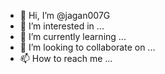 - 👋 Hi, I’m @jagan007G
- 👀 I’m interested in ...
- 🌱 I’m currently learning ...
- 💞️ I’m looking to collaborate on ...
- 📫 How to reach me ...

<!---
jagan007G/jagan007G is a ✨ special ✨ repository because its `README.md` (this file) appears on your GitHub profile.
You can click the Preview link to take a look at your changes.
--->
